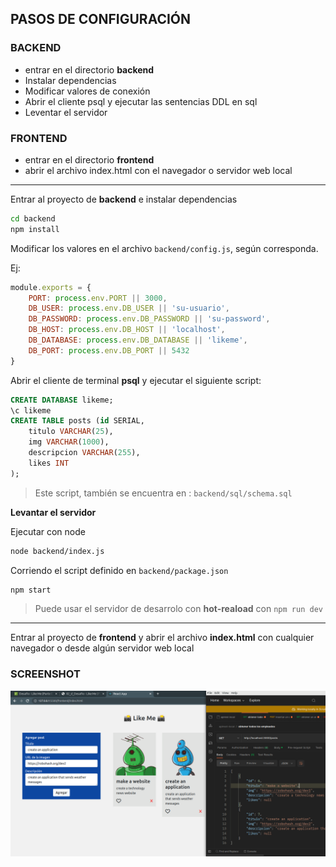 ## PASOS DE CONFIGURACIÓN

### BACKEND

- entrar en el directorio **backend**
- Instalar dependencias
- Modificar valores de conexión
- Abrir el cliente psql y ejecutar las sentencias DDL en sql
- Leventar el servidor


### FRONTEND

- entrar en el directorio **frontend**
- abrir el archivo index.html con el navegador o servidor web local

---

Entrar al proyecto de **backend** e instalar dependencias

```bash
cd backend
npm install
```

Modificar los valores en el archivo `backend/config.js`, según corresponda.  

Ej:  

```js
module.exports = {
    PORT: process.env.PORT || 3000,
    DB_USER: process.env.DB_USER || 'su-usuario',
    DB_PASSWORD: process.env.DB_PASSWORD || 'su-password',
    DB_HOST: process.env.DB_HOST || 'localhost',
    DB_DATABASE: process.env.DB_DATABASE || 'likeme',
    DB_PORT: process.env.DB_PORT || 5432
}
```

Abrir el cliente de terminal **psql** y ejecutar el siguiente script:  

```sql
CREATE DATABASE likeme;
\c likeme
CREATE TABLE posts (id SERIAL, 
    titulo VARCHAR(25), 
    img VARCHAR(1000), 
    descripcion VARCHAR(255), 
    likes INT
);
```
> Este script, también se encuentra en : `backend/sql/schema.sql`


**Levantar el servidor**

Ejecutar con node

```bash
node backend/index.js
```

Corriendo el script definido en `backend/package.json`

```bash
npm start
```

> Puede usar el servidor de desarrolo con **hot-reaload** con `npm run dev`


---

Entrar al proyecto de **frontend** y abrir el archivo **index.html** con cualquier navegador o desde algún servidor web local


### SCREENSHOT 

![screenshot](screenshot.png)
